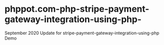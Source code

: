 # phppot.com-php-stripe-payment-gateway-integration-using-php-
September 2020 Update for stripe-payment-gateway-integration-using-php Demo
